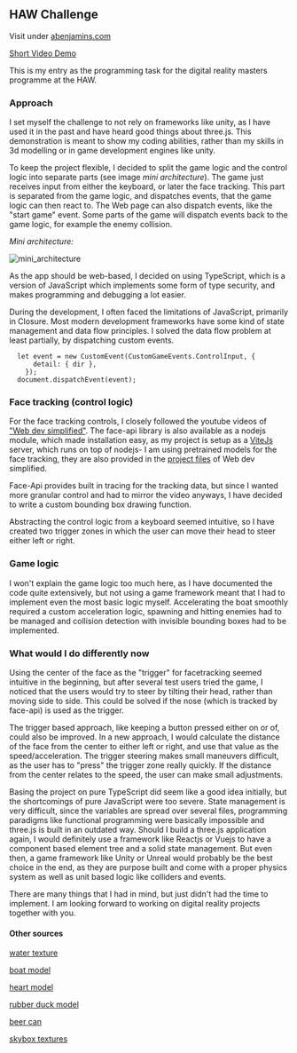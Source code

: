 ## HAW Challenge

Visit under [abenjamins.com](abenjamins.com)

[Short Video Demo](https://youtu.be/Jc0bpVLJDlg)

This is my entry as the programming task for the digital reality masters programme at the HAW.


### Approach
I set myself the challenge to not rely on frameworks like unity, as I have used it in the past and have heard good things about three.js.
This demonstration is meant to show my coding abilities, rather than my skills in 3d modelling or in game development engines like unity.

To keep the project flexible, I decided to split the game logic and the control logic into separate parts (see image *mini architecture*). 
The game just receives input from either the keyboard, or later the face tracking. This part is separated from the game logic, and dispatches events, that the game logic can then react to. 
The Web page can also dispatch events, like the "start game" event. Some parts of the game will dispatch events back to the game logic, for example the enemy collision.

*Mini architecture:*

![mini_architecture](https://user-images.githubusercontent.com/11139334/215481929-5f16a102-903f-4a0d-bbc3-fa96879f5b6a.png)






As the app should be web-based, I decided on using TypeScript, which is a version of JavaScript which implements some form of type security, and makes programming and debugging a lot easier.

During the development, I often faced the limitations of JavaScript, primarily in Closure. 
Most modern development frameworks have some kind of state management and data flow principles.
I solved the data flow problem at least partially, by dispatching custom events.
```
  let event = new CustomEvent(CustomGameEvents.ControlInput, {
      detail: { dir },
    });
  document.dispatchEvent(event);
```

### Face tracking (control logic)
For the face tracking controls, I closely followed the youtube videos of ["Web dev simplified"](https://www.youtube.com/watch?v=CVClHLwv-4I).
The face-api library is also available as a nodejs module, which made installation easy, as my project is setup as a [ViteJs](https://vitejs.dev/) server, which runs on top of nodejs-
I am using pretrained models for the face tracking, they are also provided in the [project files](https://github.com/WebDevSimplified/Face-Detection-JavaScript) of Web dev simplified.

Face-Api provides built in tracing for the tracking data, but since I wanted more granular control and had to mirror the video anyways, I have decided to write a custom bounding box drawing function.

Abstracting the control logic from a keyboard seemed intuitive, so I have created two trigger zones in which the user can move their head to steer either left or right.

### Game logic 
I won't explain the game logic too much here, as I have documented the code quite extensively, but not using a game framework meant that I had to implement even the most basic logic myself. 
Accelerating the boat smoothly required a custom acceleration logic, spawning and hitting enemies had to be managed and collision detection with invisible bounding boxes had to be implemented. 


### What would I do differently now
Using the center of the face as the "trigger" for facetracking seemed intuitive in the beginning, but after several test users tried the game, 
I noticed that the users would try to steer by tilting their head, rather than moving side to side. This could be solved if the nose (which is tracked by face-api) is used as the trigger.

The trigger based approach, like keeping a button pressed either on or of, could also be improved. In a new approach, I would calculate the distance of the face from the center to either left or right, and use that value as the speed/acceleration. 
The trigger steering makes small maneuvers difficult, as the user has to "press" the trigger zone really quickly. 
If the distance from the center relates to the speed, the user can make small adjustments.

Basing the project on pure TypeScript did seem like a good idea initially, but the shortcomings of pure JavaScript were too severe. 
State management is very difficult, since the variables are spread over several files, programming paradigms like functional programming were basically impossible and 
three.js is built in an outdated way. 
Should I build a three.js application again, I would definitely use a framework like Reactjs or Vuejs to have a component based element tree and a solid state management.
But even then, a game framework like Unity or Unreal would probably be the best choice in the end, as they are purpose built and come with a proper physics system as well as 
unit based logic like colliders and events.  

There are many things that I had in mind, but just didn't had the time to implement. I am looking forward to working on 
digital reality projects together with you. 

#### Other sources

[water texture](https://3dtextures.me/2017/12/28/water-001/)

[boat model](https://sketchfab.com/3d-models/fishing-boat-e07c8b9cc38543879a4e2fe145e62df6)

[heart model](https://sketchfab.com/3d-models/heart-9e18b3a1d41e458ab38c44c336e2841d)

[rubber duck model](https://www.cgtrader.com/free-3d-models/sports/toy/rubber-duck-b31f3585-0347-4532-bd92-7ddea6107d0d)

[beer can](https://www.cgtrader.com/free-3d-models/food/beverage/generic-beverage-can)

[skybox textures](https://kindaw.itch.io/skybox-textures)



